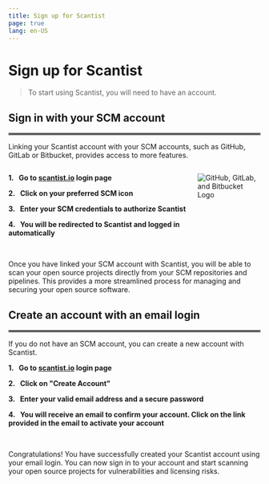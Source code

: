```yaml
---
title: Sign up for Scantist
page: true
lang: en-US
---
```


<ClientOnly>

# Sign up for Scantist

>To start using Scantist, you will need to have an account. 

## Sign in with your SCM account 

<hr style="border:2px solid gray" />

Linking your Scantist account with your SCM accounts, such as GitHub, GitLab or Bitbucket, provides access to more features. 

<div style="display: flex;">
<div style="flex: 3;">

**1.&nbsp;&nbsp;&nbsp;Go to [scantist.io](https://scantist.io) login page**

**2.&nbsp;&nbsp;&nbsp;Click on your preferred SCM icon**

**3.&nbsp;&nbsp;&nbsp;Enter your SCM credentials to authorize Scantist**

**4.&nbsp;&nbsp;&nbsp;You will be redirected to Scantist and logged in automatically**
</div><div style="flex: 1;">

![GitHub, GitLab, and Bitbucket Logo](/images/Get-Started-with-Scantist/Sign-up-for-Scantist-1.png)
</div></div>

<br />

Once you have linked your SCM account with Scantist, you will be able to scan your open source projects directly from your SCM repositories and pipelines. This provides a more streamlined process for managing and securing your open source software. 

## Create an account with an email login 

<hr style="border:2px solid gray" />

If you do not have an SCM account, you can create a new account with Scantist. 

**1.&nbsp;&nbsp;&nbsp;Go to [scantist.io](https://scantist.io) login page**

**2.&nbsp;&nbsp;&nbsp;Click on "Create Account"**

**3.&nbsp;&nbsp;&nbsp;Enter your valid email address and a secure password**

**4.&nbsp;&nbsp;&nbsp;You will receive an email to confirm your account. Click on the link provided in the email to activate your account**

<br />

Congratulations! You have successfully created your Scantist account using your email login. You can now sign in to your account and start scanning your open source projects for vulnerabilities and licensing risks.

<!--@include: ../../parts/whats-next.md-->

</ClientOnly>
